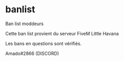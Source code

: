 # banlist
Ban list moddeurs 

Cette ban list provient du serveur FiveM Little Havana

Les bans en questions sont vérifiés.

Amado#2866 (DISCORD)
